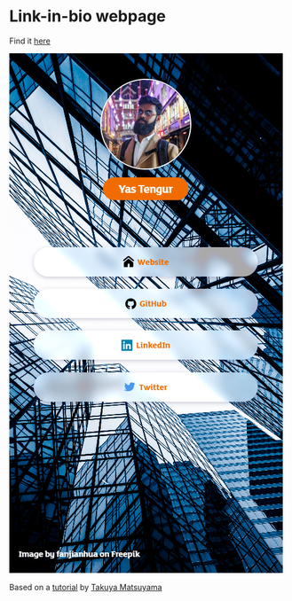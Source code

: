 Link-in-bio webpage
=========================


Find it [here](https://yasten.github.io/links/)

[![thumbnail](./images/screenshot.png)](https://yasten.github.io/links)


Based on a [tutorial](https://youtu.be/u71pHOyvBp0) by [Takuya Matsuyama](https://www.craftz.dog/)





